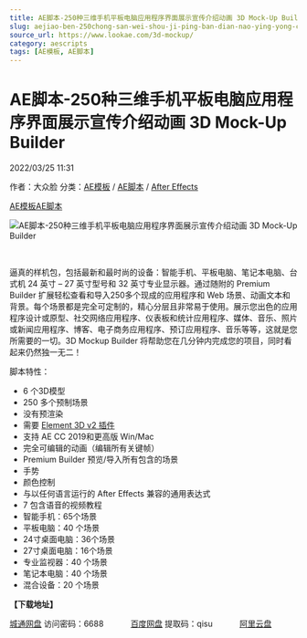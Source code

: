 ```yaml
---
title: AE脚本-250种三维手机平板电脑应用程序界面展示宣传介绍动画 3D Mock-Up Builder
slug: aejiao-ben-250chong-san-wei-shou-ji-ping-ban-dian-nao-ying-yong-cheng-xu-jie-mian-zhan-shi-xuan-chuan-jie-shao-dong-hua-3d-mock-up-builder
source_url: https://www.lookae.com/3d-mockup/
category: aescripts
tags: [AE模板, AE脚本]
---
```

# AE脚本-250种三维手机平板电脑应用程序界面展示宣传介绍动画 3D Mock-Up Builder

2022/03/25 11:31

作者：大众脸
分类：[AE模板](https://www.lookae.com/after-effects/other-after-effects/) / [AE脚本](https://www.lookae.com/after-effects/aescripts/) / [After Effects](https://www.lookae.com/after-effects/)

[AE模板](https://www.lookae.com/tag/ae%e6%a8%a1%e6%9d%bf/)[AE脚本](https://www.lookae.com/tag/ae%e8%84%9a%e6%9c%ac/)

![AE脚本-250种三维手机平板电脑应用程序界面展示宣传介绍动画 3D Mock-Up Builder](https://www.lookae.com/wp-content/uploads/2022/03/34881981.jpg "AE脚本-250种三维手机平板电脑应用程序界面展示宣传介绍动画 3D Mock-Up Builder-LookAE.com")

﻿

逼真的样机包，包括最新和最时尚的设备：智能手机、平板电脑、笔记本电脑、台式机 24 英寸 – 27 英寸型号和 32 英寸专业显示器。通过随附的 Premium Builder 扩展轻松查看和导入250多个现成的应用程序和 Web 场景、动画文本和背景。每个场景都是完全可定制的，精心分层且非常易于使用。展示您出色的应用程序设计或原型、社交网络应用程序、仪表板和统计应用程序、媒体、音乐、照片或新闻应用程序、博客、电子商务应用程序、预订应用程序、音乐等等，这就是您所需要的一切。3D Mockup Builder 将帮助您在几分钟内完成您的项目，同时看起来仍然独一无二！

脚本特性：

* 6 个3D模型
* 250 多个预制场景
* 没有预渲染
* 需要 [Element 3D v2 插件](https://www.lookae.com/e3d-223/)
* 支持 AE CC 2019和更高版 Win/Mac
* 完全可编辑的动画（编辑所有关键帧）
* Premium Builder 预览/导入所有包含的场景
* 手势
* 颜色控制
* 与以任何语言运行的 After Effects 兼容的通用表达式
* 7 包含语音的视频教程
* 智能手机：65个场景
* 平板电脑：40 个场景
* 24寸桌面电脑：36个场景
* 27寸桌面电脑：16个场景
* 专业监视器：40 个场景
* 笔记本电脑：40 个场景
* 混合设备：20 个场景

**【下载地址】**

[城通网盘](https://url70.ctfile.com/f/2827370-558200474-979448) 访问密码：6688            [百度网盘](https://pan.baidu.com/s/1hmjZHDrA5FOlEsAQIOR6mA?pwd=qisu) 提取码：qisu            [阿里云盘](https://www.aliyundrive.com/s/YQTD1bnHt1A)
